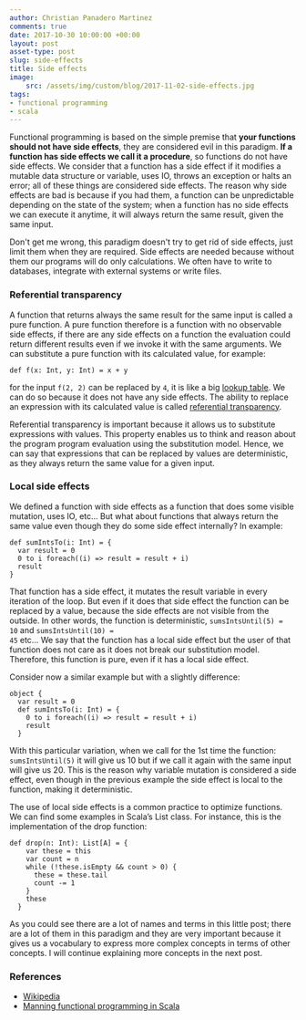 ```yaml
---
author: Christian Panadero Martinez
comments: true
date: 2017-10-30 10:00:00 +00:00
layout: post
asset-type: post
slug: side-effects
title: Side effects
image:
    src: /assets/img/custom/blog/2017-11-02-side-effects.jpg
tags:
- functional programming
- scala
---
```


Functional programming is based on the simple premise that <b>your functions should not have side effects</b>, they are considered evil in this paradigm. <b>If a function has side effects we call it a procedure</b>, so functions do not have side effects. We consider that a function has a side effect if it modifies a mutable data structure or variable, uses IO, throws an exception or halts an error; all of these things are considered side effects. The reason why side effects are bad is because if you had them, a function can be unpredictable depending on the state of the system; when a function has no side effects we can execute it anytime, it will always return the same result, given the same input.

Don't get me wrong, this paradigm doesn't try to get rid of side effects, just limit them when they are required. Side effects are needed because without them our programs will do only calculations. We often have to write to databases, integrate with external systems or write files.

<h3>Referential transparency</h3>
A function that returns always the same result for the same input is called a pure function. A pure function therefore is a function with no observable side effects, if there are any side effects on a function the evaluation could return different results even if we invoke it with the same arguments. We can substitute a pure function with its calculated value, for example: <pre class="prettyprint"><code>def f(x: Int, y: Int) = x + y</code></pre> for the input <span style="padding:0;" class="prettyprint"><code>f(2, 2)</code></span> can be replaced by <span style="padding:0;" class="prettyprint"><code>4</code></span>, it is like a big <a href="https://en.wikipedia.org/wiki/Lookup_table">lookup table</a>. We can do so because it does not have any side effects. The ability to replace an expression with its calculated value is called <a href="https://en.wikipedia.org/wiki/Referential_transparency">referential transparency</a>.

Referential transparency is important because it allows us to substitute expressions with values. This property enables us to think and reason about the program program evaluation using the substitution model. Hence, we can say that expressions that can be replaced by values are deterministic, as they always return the same value for a given input.

<h3>Local side effects</h3>
We defined a function with side effects as a function that does some visible mutation, uses IO, etc… But what about functions that always return the same value even though they do some side effect internally? In example:

<pre class="prettyprint"><code>def sumIntsTo(i: Int) = {
  var result = 0
  0 to i foreach((i) => result = result + i)
  result
}</code></pre>

That function has a side effect, it mutates the result variable in every iteration of the loop. But even if it does that side effect the function can be replaced by a value, because the side effects are not visible from the outside. In other words, the function is deterministic, <span style="padding:0;" class="prettyprint"><code>sumsIntsUntil(5) = 10</code></span> and <span style="padding:0;" class="prettyprint"><code>sumsIntsUntil(10) = 45</code></span> etc… We say that the function has a local side effect but the user of that function does not care as it does not break our substitution model. Therefore, this function is pure, even if it has a local side effect.

Consider now a similar example but with a slightly difference:

<pre class="prettyprint"><code>object { 
  var result = 0
  def sumIntsTo(i: Int) = {
    0 to i foreach((i) => result = result + i)
    result
  }</code></pre>

With this particular variation, when we call for the 1st time the function: <span style="padding:0;" class="prettyprint"><code>sumsIntsUntil(5)</code></span> it will give us 10 but if we call it again with the same input will give us 20. This is the reason why variable mutation is considered a side effect, even though in the previous example the side effect is local to the function, making it deterministic.

The use of local side effects is a common practice to optimize functions. We can find some examples in Scala’s List class. For instance, this is the implementation of the drop function:

<pre class="prettyprint"><code>def drop(n: Int): List[A] = {
    var these = this
    var count = n
    while (!these.isEmpty && count > 0) {
      these = these.tail
      count -= 1
    }
    these
  }</code></pre>

As you could see there are a lot of names and terms in this little post; there are a lot of them in this paradigm and they are very important because it gives us a vocabulary to express more complex concepts in terms of other concepts. I will continue explaining more concepts in the next post.

<h3>References</h3>
<ul>
  <li><a href="https://en.wikipedia.org/wiki/Side_effect_(computer_science)">Wikipedia</a></li>
  <li><a href="https://www.manning.com/books/functional-programming-in-scala">Manning functional programming in Scala</a></li>
</ul>
